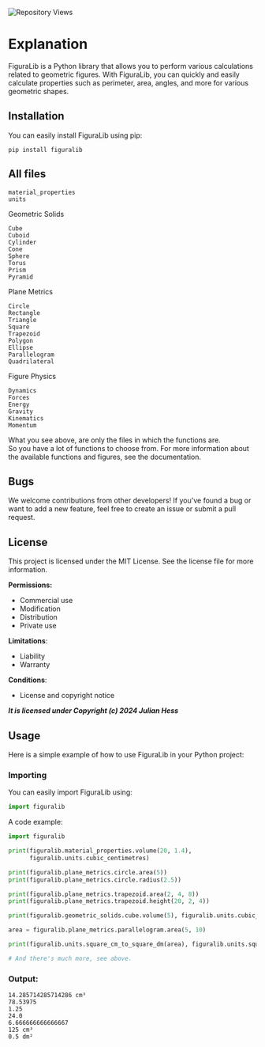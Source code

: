 ![Repository Views](https://komarev.com/ghpvc/?username=julian-hess&repo=FiguraLib&label=Repository+Views)


# Explanation

FiguraLib is a Python library that allows you to perform various calculations related to geometric figures. With FiguraLib, you can quickly and easily calculate properties such as perimeter, area, angles, and more for various geometric shapes.

## Installation

You can easily install FiguraLib using pip:

    pip install figuralib

## All files

    material_properties
    units

Geometric Solids

    Cube
    Cuboid
    Cylinder
    Cone
    Sphere
    Torus
    Prism
    Pyramid

Plane Metrics

    Circle
    Rectangle
    Triangle
    Square
    Trapezoid
    Polygon
    Ellipse
    Parallelogram
    Quadrilateral

Figure Physics

    Dynamics
    Forces
    Energy
    Gravity
    Kinematics
    Momentum  

What you see above, are only the
files in which the functions are.<br>
So you have a lot of functions to choose from.
For more information about the available functions and figures, see the documentation.

## Bugs

We welcome contributions from other developers! If you've found a bug or want to add a new feature, feel free to create an issue or submit a pull request.<br>

## License

This project is licensed under the MIT License. See the license file for more information.

**Permissions:**

* Commercial use
* Modification
* Distribution
* Private use

**Limitations**:

* Liability
* Warranty

**Conditions**:

* License and copyright notice

**_It is licensed under Copyright (c) 2024 Julian Hess_**


## Usage

Here is a simple example of how to use FiguraLib in your Python project:

### Importing

You can easily import FiguraLib using:

```python
import figuralib
```

A code example:

```python
import figuralib

print(figuralib.material_properties.volume(20, 1.4),
      figuralib.units.cubic_centimetres)

print(figuralib.plane_metrics.circle.area(5))
print(figuralib.plane_metrics.circle.radius(2.5))

print(figuralib.plane_metrics.trapezoid.area(2, 4, 8))
print(figuralib.plane_metrics.trapezoid.height(20, 2, 4))

print(figuralib.geometric_solids.cube.volume(5), figuralib.units.cubic_centimetres)

area = figuralib.plane_metrics.parallelogram.area(5, 10)

print(figuralib.units.square_cm_to_square_dm(area), figuralib.units.square_decimetres)

# And there's much more, see above.
```

### Output:

    14.285714285714286 cm³
    78.53975
    1.25
    24.0
    6.666666666666667
    125 cm³
    0.5 dm²
